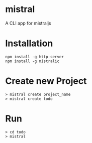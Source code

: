 # mistral
A CLI app for mistraljs

# Installation
```
npm install -g http-server
npm install -g mistralic
```
# Create new Project
```
> mistral create project_name
> mistral create todo
```
# Run
```
> cd todo
> mistral
```
